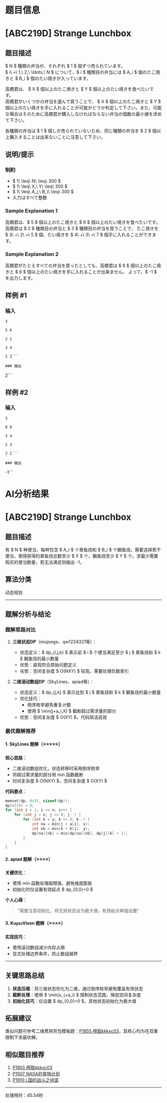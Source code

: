 # 题目信息

# [ABC219D] Strange Lunchbox

## 题目描述

[problemUrl]: https://atcoder.jp/contests/abc219/tasks/abc219_d

$ N $ 種類の弁当が、それぞれ $ 1 $ 個ずつ売られています。  
 $ i\ =\ 1,\ 2,\ \ldots,\ N $ について、$ i $ 種類目の弁当には $ A_i $ 個のたこ焼きと $ B_i $ 個のたい焼きが入っています。

高橋君は、 $ X $ 個以上のたこ焼きと $ Y $ 個以上のたい焼きを食べたいです。  
 高橋君がいくつかの弁当を選んで買うことで、 $ X $ 個以上のたこ焼きと $ Y $ 個以上のたい焼きを手に入れることが可能かどうか判定して下さい。また、可能な場合はそのために高橋君が購入しなければならない弁当の個数の最小値を求めて下さい。

各種類の弁当は $ 1 $ 個しか売られていないため、同じ種類の弁当を $ 2 $ 個以上購入することは出来ないことに注意して下さい。

## 说明/提示

### 制約

- $ 1\ \leq\ N\ \leq\ 300 $
- $ 1\ \leq\ X,\ Y\ \leq\ 300 $
- $ 1\ \leq\ A_i,\ B_i\ \leq\ 300 $
- 入力はすべて整数

### Sample Explanation 1

高橋君は、$ 5 $ 個以上のたこ焼きと $ 6 $ 個以上のたい焼きを食べたいです。 高橋君は $ 2 $ 種類目の弁当と $ 3 $ 種類目の弁当を買うことで、 たこ焼きを $ 3\ +\ 2\ =\ 5 $ 個、たい焼きを $ 4\ +\ 3\ =\ 7 $ 個手に入れることができます。

### Sample Explanation 2

高橋君がたとえすべての弁当を買ったとしても、高橋君は $ 8 $ 個以上のたこ焼きと $ 8 $ 個以上のたい焼きを手に入れることが出来ません。 よって、$ -1 $ を出力します。

## 样例 #1

### 输入

```
3

5 6

2 1

3 4

2 3```

### 输出

```
2```

## 样例 #2

### 输入

```
3

8 8

3 4

2 3

2 1```

### 输出

```
-1```

# AI分析结果



# [ABC219D] Strange Lunchbox

## 题目描述

有 $ N $ 种便当，每种包含 $ A_i $ 个章鱼烧和 $ B_i $ 个鲷鱼烧。需要选择若干便当，使得获得的章鱼烧总数至少 $ X $ 个，鲷鱼烧至少 $ Y $ 个。求最少需要购买的便当数量，若无法满足则输出 -1。

## 算法分类
动态规划

---

## 题解分析与结论

### 题解思路对比
1. **三维状态DP**（mojoege、qw1234321等）：  
   - 状态定义：$ dp_{i,j,k} $ 表示前 $ i $ 个便当满足至少 $ j $ 章鱼烧和 $ k $ 鲷鱼烧的最小数量  
   - 优势：直观符合原始问题定义  
   - 劣势：空间复杂度 $ O(NXY) $ 较高，需要处理负数索引  

2. **二维滚动数组DP**（SkyLines、apiad等）：  
   - 状态定义：$ dp_{j,k} $ 表示达到 $ j $ 章鱼烧和 $ k $ 鲷鱼烧的最小数量  
   - 优化技巧：  
     - 倒序枚举避免重复计数  
     - 使用 $ \min(j+a_i,X) $ 截断超过需求量的部分  
   - 优势：空间复杂度 $ O(XY) $，代码简洁高效  

### 最优题解推荐

#### 1. SkyLines 题解（⭐⭐⭐⭐⭐）
**核心思路**：  
- 二维滚动数组优化，状态转移时采用倒序枚举  
- 将超过需求量的部分用 min 函数截断  
- 时间复杂度 $ O(NXY) $，空间复杂度 $ O(XY) $

**代码要点**：
```cpp
memset(dp, 0x3f, sizeof(dp));
dp[0][0] = 0;
for (int i = 1; i <= n; i++) {
    for (int j = x; j >= 0; j--) {
        for (int k = y; k >= 0; k--) {
            int na = min(j + a[i], x);
            int nb = min(k + b[i], y);
            dp[na][nb] = min(dp[na][nb], dp[j][k] + 1);
        }
    }
}
```

#### 2. apiad 题解（⭐⭐⭐⭐）
**关键优化**：  
- 使用 min 函数处理超限值，避免维度膨胀  
- 初始化时仅设置有效起点 $ dp_{0,0}=0 $  

**个人心得**：  
> "需要注意初始化，将无效状态设为极大值，有效起点单独设置"

#### 3. KυρωVixen 题解（⭐⭐⭐⭐）
**实现技巧**：  
- 使用滚动数组减少内存占用  
- 显式处理边界条件，防止数组越界  

---

## 关键思路总结
1. **状态压缩**：将三维状态优化为二维，通过倒序枚举避免覆盖有效状态  
2. **截断处理**：使用 $ \min(x, j+a_i) $ 限制状态范围，降低空间复杂度  
3. **初始化技巧**：仅设置 $ dp_{0,0}=0 $，其他状态初始化为极大值  

## 拓展建议
类似问题可参考二维费用背包模板题：[P1855 榨取kkksc03](https://www.luogu.com.cn/problem/P1855)，其核心均为在双重限制下求最优解。

## 相似题目推荐
1. [P1855 榨取kkksc03](https://www.luogu.com.cn/problem/P1855)  
2. [P1507 NASA的食物计划](https://www.luogu.com.cn/problem/P1507)  
3. [P1910 L国的战斗之间谍](https://www.luogu.com.cn/problem/P1910)

---
处理用时：45.54秒
